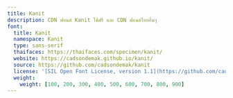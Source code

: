 ```yaml
---
title: Kanit
description: CDN ฟอนต์ Kanit ใช้ฟรี และ CDN ฟอนต์ไทยอื่นๆ
font:
  title: Kanit
  namespace: Kanit
  type: sans-serif
  thaifaces: https://thaifaces.com/specimen/kanit/
  website: https://cadsondemak.github.io/kanit/
  source: https://github.com/cadsondemak/kanit
  license: '[SIL Open Font License, version 1.1](https://github.com/cadsondemak/kanit/blob/master/OFL.txt)'
  weight:
    weight: [100, 200, 300, 400, 500, 600, 700, 800, 900]
---
```


<div></div>
